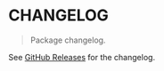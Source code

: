 # CHANGELOG

> Package changelog.

See [GitHub Releases](https://github.com/stdlib-js/number-float32-base-assert-is-same-value/releases) for the changelog.